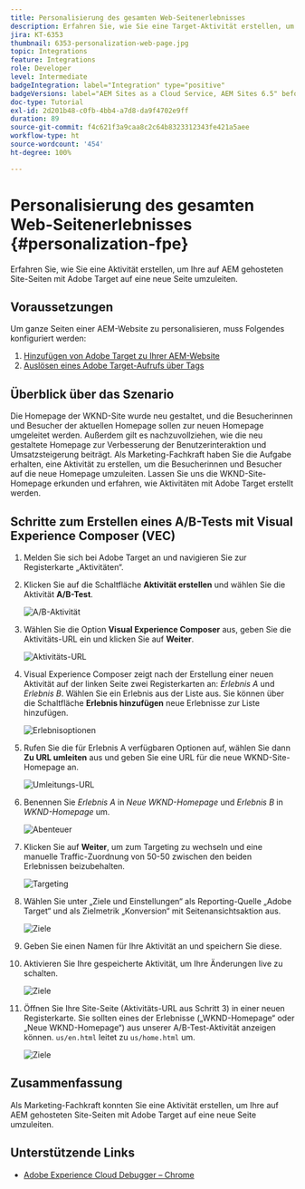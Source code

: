 ```yaml
---
title: Personalisierung des gesamten Web-Seitenerlebnisses
description: Erfahren Sie, wie Sie eine Target-Aktivität erstellen, um die Seiten Ihrer AEM-Website mithilfe von Adobe Target auf neue Seiten umzuleiten.
jira: KT-6353
thumbnail: 6353-personalization-web-page.jpg
topic: Integrations
feature: Integrations
role: Developer
level: Intermediate
badgeIntegration: label="Integration" type="positive"
badgeVersions: label="AEM Sites as a Cloud Service, AEM Sites 6.5" before-title="false"
doc-type: Tutorial
exl-id: 2d201b48-c0fb-4bb4-a7d8-da9f4702e9ff
duration: 89
source-git-commit: f4c621f3a9caa8c2c64b8323312343fe421a5aee
workflow-type: ht
source-wordcount: '454'
ht-degree: 100%

---
```


# Personalisierung des gesamten Web-Seitenerlebnisses {#personalization-fpe}

Erfahren Sie, wie Sie eine Aktivität erstellen, um Ihre auf AEM gehosteten Site-Seiten mit Adobe Target auf eine neue Seite umzuleiten.

## Voraussetzungen

Um ganze Seiten einer AEM-Website zu personalisieren, muss Folgendes konfiguriert werden:

1. [Hinzufügen von Adobe Target zu Ihrer AEM-Website](./add-target-launch-extension.md)
1. [Auslösen eines Adobe Target-Aufrufs über Tags](./load-and-fire-target.md)

## Überblick über das Szenario

Die Homepage der WKND-Site wurde neu gestaltet, und die Besucherinnen und Besucher der aktuellen Homepage sollen zur neuen Homepage umgeleitet werden. Außerdem gilt es nachzuvollziehen, wie die neu gestaltete Homepage zur Verbesserung der Benutzerinteraktion und Umsatzsteigerung beiträgt. Als Marketing-Fachkraft haben Sie die Aufgabe erhalten, eine Aktivität zu erstellen, um die Besucherinnen und Besucher auf die neue Homepage umzuleiten. Lassen Sie uns die WKND-Site-Homepage erkunden und erfahren, wie Aktivitäten mit Adobe Target erstellt werden.

## Schritte zum Erstellen eines A/B-Tests mit Visual Experience Composer (VEC)

1. Melden Sie sich bei Adobe Target an und navigieren Sie zur Registerkarte „Aktivitäten“.
1. Klicken Sie auf die Schaltfläche **Aktivität erstellen** und wählen Sie die Aktivität **A/B-Test**.

   ![A/B-Aktivität](assets/ab-target-activity.png)

1. Wählen Sie die Option **Visual Experience Composer** aus, geben Sie die Aktivitäts-URL ein und klicken Sie auf **Weiter**.

   ![Aktivitäts-URL](assets/ab-test-url.png)

1. Visual Experience Composer zeigt nach der Erstellung einer neuen Aktivität auf der linken Seite zwei Registerkarten an: *Erlebnis A* und *Erlebnis B*. Wählen Sie ein Erlebnis aus der Liste aus. Sie können über die Schaltfläche **Erlebnis hinzufügen** neue Erlebnisse zur Liste hinzufügen.

   ![Erlebnisoptionen](assets/experience-options.png)

1. Rufen Sie die für Erlebnis A verfügbaren Optionen auf, wählen Sie dann **Zu URL umleiten** aus und geben Sie eine URL für die neue WKND-Site-Homepage an.

   ![Umleitungs-URL](assets/redirect-url.png)

1. Benennen Sie *Erlebnis A* in *Neue WKND-Homepage* und *Erlebnis B* in *WKND-Homepage* um.

   ![Abenteuer](assets/new-experiences.png)

1. Klicken Sie auf **Weiter**, um zum Targeting zu wechseln und eine manuelle Traffic-Zuordnung von 50-50 zwischen den beiden Erlebnissen beizubehalten.

   ![Targeting](assets/targeting.png)

1. Wählen Sie unter „Ziele und Einstellungen“ als Reporting-Quelle „Adobe Target“ und als Zielmetrik „Konversion“ mit Seitenansichtsaktion aus.

   ![Ziele](assets/goals.png)

1. Geben Sie einen Namen für Ihre Aktivität an und speichern Sie diese.
1. Aktivieren Sie Ihre gespeicherte Aktivität, um Ihre Änderungen live zu schalten.

   ![Ziele](assets/activate.png)

1. Öffnen Sie Ihre Site-Seite (Aktivitäts-URL aus Schritt 3) in einer neuen Registerkarte. Sie sollten eines der Erlebnisse („WKND-Homepage“ oder „Neue WKND-Homepage“) aus unserer A/B-Test-Aktivität anzeigen können. `us/en.html` leitet zu `us/home.html` um.

   ![Ziele](assets/redirect-test.png)

## Zusammenfassung

Als Marketing-Fachkraft konnten Sie eine Aktivität erstellen, um Ihre auf AEM gehosteten Site-Seiten mit Adobe Target auf eine neue Seite umzuleiten.

## Unterstützende Links

* [Adobe Experience Cloud Debugger – Chrome](https://chrome.google.com/webstore/detail/adobe-experience-platform/bfnnokhpnncpkdmbokanobigaccjkpob)

